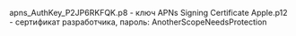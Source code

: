 apns_AuthKey_P2JP6RKFQK.p8 - ключ APNs 
Signing Certificate Apple.p12 - сертификат разработчика, пароль: AnotherScopeNeedsProtection
